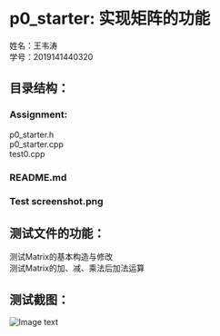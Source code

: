 # p0_starter: 实现矩阵的功能
姓名：王韦涛  
学号：2019141440320  
## 目录结构：  
### Assignment:  
p0_starter.h  
p0_starter.cpp  
test0.cpp  
### README.md  
### Test screenshot.png
## 测试文件的功能：
测试Matrix的基本构造与修改  
测试Matrix的加、减、乘法后加法运算  
## 测试截图：
![Image text](https://github.com/vvvictor-scu/scudb/blob/main/Test%20screenshot.png)
